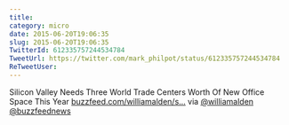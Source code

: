 ```yaml
---
title: 
category: micro
date: 2015-06-20T19:06:35
slug: 2015-06-20T19:06:35
TwitterId: 612335757244534784
TweetUrl: https://twitter.com/mark_philpot/status/612335757244534784
ReTweetUser: 
---
```


Silicon Valley Needs Three World Trade Centers Worth Of New Office Space This Year [buzzfeed.com/williamalden/s…](http://www.buzzfeed.com/williamalden/silicon-valley-hungry-for-office-space?utm_term=.fk46p5Mw2) via [@williamalden](https://twitter.com/williamalden) [@buzzfeednews](https://twitter.com/buzzfeednews)